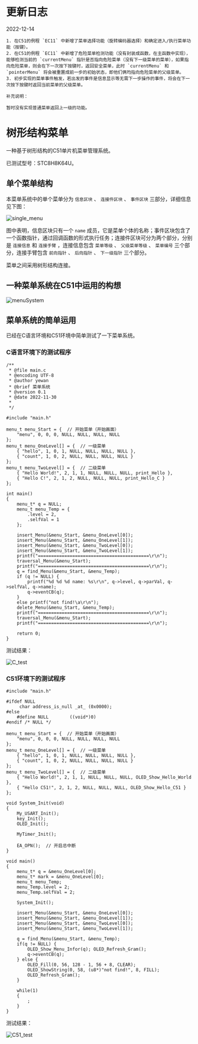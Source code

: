 # 更新日志 #

2022-12-14

	1. 在C51的例程 `EC11` 中新增了菜单选择功能（旋转编码器选择）和确定进入/执行菜单功能（按键）。
	2. 在C51的例程 `EC11` 中新增了危险菜单检测功能（没有封装成函数，在主函数中实现），能够检测当前的 `currentMenu` 指针是否指向危险菜单（没有下一级菜单的菜单），如果指向危险菜单，则会在下一次按下按键时，返回安全菜单，此时 `currentMenu` 和 `pointerMenu` 将会被重置成前一步的初始状态，即他们俩均指向危险菜单的父级菜单。
	3. 初步实现的菜单事件触发，若出发的事件是信息显示等无需下一步操作的事件，将会在下一次按下按键时返回当前菜单的父级菜单。

	补充说明：

	暂时没有实现普通菜单返回上一级的功能。

# 树形结构菜单 #

一种基于树形结构的C51单片机菜单管理系统。

已测试型号：STC8H8K64U。

## 单个菜单结构 ##

本菜单系统中的单个菜单分为 `信息区块` 、 `连接件区块` 、 `事件区块` 三部分，详细信息见下图：

![single_menu](./drawing/single_menu.drawio.png)

图中表明，信息区块只有一个 `name` 成员，它是菜单个体的名称；事件区块包含了一个函数指针，通过回调函数的形式执行任务；连接件区块可分为两个部分，分别是 `连接信息` 和 `连接手臂` ，连接信息包含 `菜单等级` 、 `父级菜单等级` 、 `菜单编号` 三个部分，连接手臂包含 `前向指针` 、 `后向指针` 、 `下一级指针` 三个部分。

菜单之间采用树形结构连接。

## 一种菜单系统在C51中运用的构想 ##

![menuSystem](./drawing/menuSystem.drawio.png)

## 菜单系统的简单运用 ##

已经在C语言环境和C51环境中简单测试了一下菜单系统。

### C语言环境下的测试程序 ###

	/**
	 * @file main.c
	 * @encoding UTF-8
	 * @author yewan
	 * @brief 菜单系统
	 * @version 0.1
	 * @date 2022-11-30
	 *
	 */

	#include "main.h"

	menu_t menu_Start = {  // 开始菜单（开始画面）
	    "menu", 0, 0, 0, NULL, NULL, NULL, NULL
	};
	menu_t menu_OneLevel[] = {  // 一级菜单
	    { "hello", 1, 0, 1, NULL, NULL, NULL, NULL },
	    { "count", 1, 0, 2, NULL, NULL, NULL, NULL }
	};
	menu_t menu_TwoLevel[] = {  // 二级菜单
	    { "Hello World!", 2, 1, 1, NULL, NULL, NULL, print_Hello },
	    { "Hello C!", 2, 1, 2, NULL, NULL, NULL, print_Hello_C }
	};

	int main()
	{
	    menu_t* q = NULL;
	    menu_t menu_Temp = {
	        .level = 2,
	        .selfVal = 1
	    };

	    insert_Menu(&menu_Start, &menu_OneLevel[0]);
	    insert_Menu(&menu_Start, &menu_OneLevel[1]);
	    insert_Menu(&menu_Start, &menu_TwoLevel[0]);
	    insert_Menu(&menu_Start, &menu_TwoLevel[1]);
	    printf("==========================================\r\n");
	    traversal_Menu(&menu_Start);
	    printf("==========================================\r\n");
	    q = find_Menu(&menu_Start, &menu_Temp);
	    if (q != NULL) {
	        printf("%d %d %d name: %s\r\n", q->level, q->parVal, q->selfVal, q->name);
	        q->eventCB(q);
	    }
	    else printf("not find!\a\r\n");
	    delete_Menu(&menu_Start, &menu_Temp);
	    printf("==========================================\r\n");
	    traversal_Menu(&menu_Start);
	    printf("==========================================\r\n");

	    return 0;
	}

测试结果：

![C_test](./C_test.png)

### C51环境下的测试程序 ###

	#include "main.h"

	#ifdef NULL
		 char address_is_null _at_ (0x0000);
	#else
		#define NULL		((void*)0)
	#endif /* NULL */

	menu_t menu_Start = {  // 开始菜单（开始画面）
		"menu", 0, 0, 0, NULL, NULL, NULL, NULL
	};
	menu_t menu_OneLevel[] = {  // 一级菜单
		{ "hello", 1, 0, 1, NULL, NULL, NULL, NULL },
		{ "count", 1, 0, 2, NULL, NULL, NULL, NULL }
	};
	menu_t menu_TwoLevel[] = {  // 二级菜单
		{ "Hello World!", 2, 1, 1, NULL, NULL, NULL, OLED_Show_Hello_World },
		{ "Hello C51!", 2, 1, 2, NULL, NULL, NULL, OLED_Show_Hello_C51 }
	};

	void System_Init(void)
	{
		My_USART_Init();
		key_Init();
		OLED_Init();

		MyTimer_Init();

		EA_OPN();  // 开启总中断
	}

	void main()
	{
		menu_t* q = &menu_OneLevel[0];
		menu_t* mark = &menu_OneLevel[0];
		menu_t menu_Temp;
		menu_Temp.level = 2;
		menu_Temp.selfVal = 2;

		System_Init();

	    insert_Menu(&menu_Start, &menu_OneLevel[0]);
	    insert_Menu(&menu_Start, &menu_OneLevel[1]);
	    insert_Menu(&menu_Start, &menu_TwoLevel[0]);
	    insert_Menu(&menu_Start, &menu_TwoLevel[1]);

		q = find_Menu(&menu_Start, &menu_Temp);
		if(q != NULL) {
			OLED_Show_Menu_Infor(q); OLED_Refresh_Gram();
			q->eventCB(q);
		} else {
			OLED_Fill(0, 56, 128 - 1, 56 + 8, CLEAR);
			OLED_ShowString(0, 58, (u8*)"not find!", 8, FILL);
			OLED_Refresh_Gram();
		}

		while(1)
		{
			;
		}
	}

测试结果：

![C51_test](./C51_test.jpg)
